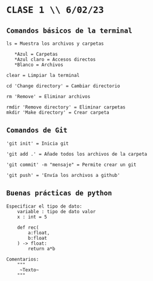 # ````CLASE 1 \\ 6/02/23````
## ````Comandos básicos de la terminal````

    ls = Muestra los archivos y carpetas

       *Azul = Carpetas
       *Azul claro = Accesos directos
       *Blanco = Archivos

    clear = Limpiar la terminal

    cd 'Change directory' = Cambiar directorio

    rm 'Remove' = Eliminar archivos

    rmdir 'Remove directory' = Eliminar carpetas
    mkdir 'Make directory' = Crear carpeta

## ````Comandos de Git````

    'git init' = Inicia git

    'git add .' = Añade todos los archivos de la carpeta

    'git commit' -m "mensaje" = Permite crear un git

    'git push' = 'Envía los archivos a github'


## ````Buenas prácticas de python````

    Especificar el tipo de dato:
        variable : tipo de dato valor
        x : int = 5

        def rec(
            a:float,
            b:float
        ) -> float:
            return a*b 

    Comentarios:
        """
         ~Texto~
        """
